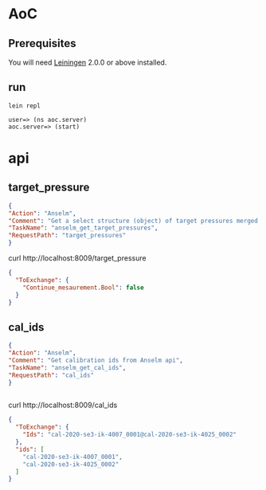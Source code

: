 # AoC



## Prerequisites

You will need [Leiningen][] 2.0.0 or above installed.

[leiningen]: https://github.com/technomancy/leiningen

## run

`lein repl`

```
user=> (ns aoc.server)
aoc.server=> (start)
```

# api

## target_pressure


```json
{
"Action": "Anselm",
"Comment": "Get a select structure (object) of target pressures merged from current todos",
"TaskName": "anselm_get_target_pressures",
"RequestPath": "target_pressures"
}
```

curl http://localhost:8009/target_pressure

```json
{
  "ToExchange": {
    "Continue_mesaurement.Bool": false
  }
}
```


## cal_ids

```json
{
"Action": "Anselm",
"Comment": "Get calibration ids from Anselm api",
"TaskName": "anselm_get_cal_ids",
"RequestPath": "cal_ids"
}
   
```

curl http://localhost:8009/cal_ids

```json
{
  "ToExchange": {
    "Ids": "cal-2020-se3-ik-4007_0001@cal-2020-se3-ik-4025_0002"
  }, 
  "ids": [
    "cal-2020-se3-ik-4007_0001", 
    "cal-2020-se3-ik-4025_0002"
  ]
}

```
